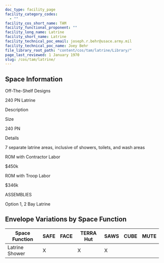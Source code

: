 ```yaml
---
doc_type: facility_page
facility_category_codes:
  - ""
facility_cos_short_name: TAM
facility_functional_proponent: ""
facility_long_name: Latrine
facility_short_name: Latrine
facility_technical_poc_email: joseph.r.behr@usace.army.mil
facility_technical_poc_name: Joey Behr
file_library_root_path: "content/cos/tam/latrine/Library/"
page_last_reviewed: 1 January 1970
slug: /cos/tam/latrine/
---
```


## Space Information

Off-The-Shelf Designs

240 PN Latrine

Description

Size

240 PN

Details

7 separate latrine areas, inclusive of showers, toilets, and wash areas

ROM with Contractor Labor

\$450k

ROM with Troop Labor

\$346k

ASSEMBLIES

Option 1, 2 Bay Latrine

## Envelope Variations by Space Function

| Space Function | SAFE | FACE | TERRA Hut | SAWS | CUBE | MUTE |
| -------------- | ---- | ---- | --------- | ---- | ---- | ---- |
| Latrine Shower | X    |      | X         | X    |      |      |
